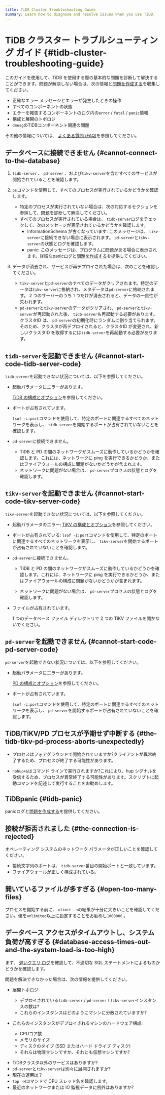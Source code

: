 ```yaml
---
title: TiDB Cluster Troubleshooting Guide
summary: Learn how to diagnose and resolve issues when you use TiDB.
---
```


# TiDB クラスター トラブルシューティング ガイド {#tidb-cluster-troubleshooting-guide}

このガイドを使用して、TiDB を使用する際の基本的な問題を診断して解決することができます。問題が解決しない場合は、次の情報と[問題を作成する](https://github.com/pingcap/tidb/issues/new/choose)を収集してください。

-   正確なエラー メッセージとエラーが発生したときの操作
-   すべてのコンポーネントの状態
-   エラーを報告するコンポーネントのログ内の`error` / `fatal` / `panic`情報
-   構成と展開のトポロジ
-   `dmesg`のTiDBコンポーネント関連の問題

その他の情報については、 [よくある質問 (FAQ)](/faq/tidb-faq.md)を参照してください。

## データベースに接続できません {#cannot-connect-to-the-database}

1.  `tidb-server` 、 `pd-server` 、および`tikv-server`を含むすべてのサービスが開始されていることを確認します。

2.  `ps`コマンドを使用して、すべてのプロセスが実行されているかどうかを確認します。

    -   特定のプロセスが実行されていない場合は、次の対応するセクションを参照して、問題を診断して解決してください。

    <!---->

    -   すべてのプロセスが実行されている場合は、 `tidb-server`ログをチェックして、次のメッセージが表示されているかどうかを確認します。
        -   InformationSchema が古くなっています: このメッセージは、 `tikv-server`に接続できない場合に表示されます。 `pd-server`と`tikv-server`の状態とログを確認します。
        -   panic: このメッセージは、プログラムに問題がある場合に表示されます。詳細なpanicログと[問題を作成する](https://github.com/pingcap/tidb/issues/new/choose)を提供してください。

3.  データが消去され、サービスが再デプロイされた場合は、次のことを確認してください。

    -   `tikv-server`と`pd-server`のすべてのデータがクリアされます。特定のデータは`tikv-server`に格納され、メタデータは`pd-server`に格納されます。 2 つのサーバーのうち 1 つだけが消去されると、データの一貫性が失われます。
    -   `pd-server`と`tikv-server`のデータがクリアされ、 `pd-server`と`tikv-server`が再起動された後、 `tidb-server`も再起動する必要があります。クラスタID は、 `pd-server`の初期化時にランダムに割り当てられます。そのため、クラスタが再デプロイされると、クラスタID が変更され、新しいクラスタID を取得するには`tidb-server`を再起動する必要があります。

## <code>tidb-server</code>を起動できません {#cannot-start-code-tidb-server-code}

`tidb-server`を起動できない状況については、以下を参照してください。

-   起動パラメータにエラーがあります。

    [TiDB の構成とオプション](/command-line-flags-for-tidb-configuration.md)を参照してください。

-   ポートが占有されています。

    `lsof -i:port`コマンドを使用して、特定のポートに関連するすべてのネットワークを表示し、 `tidb-server`を開始するポートが占有されていないことを確認します。

<!---->

-   `pd-server`に接続できません。

    -   TiDB と PD の間のネットワークがスムーズに動作しているかどうかを確認します。これには、ネットワークに ping を実行できるかどうか、またはファイアウォールの構成に問題がないかどうかが含まれます。
    -   ネットワークに問題がない場合は、 `pd-server`プロセスの状態とログを確認します。

## <code>tikv-server</code>を起動できません {#cannot-start-code-tikv-server-code}

`tikv-server`を起動できない状況については、以下を参照してください。

-   起動パラメータのエラー: [TiKV の構成とオプション](/command-line-flags-for-tikv-configuration.md)を参照してください。

-   ポートが占有されている: `lsof -i:port`コマンドを使用して、特定のポートに関連するすべてのネットワークを表示し、 `tikv-server`を開始するポートが占有されていないことを確認します。

<!---->

-   `pd-server`に接続できません。

    -   TiDB と PD の間のネットワークがスムーズに動作しているかどうかを確認します。これには、ネットワークに ping を実行できるかどうか、またはファイアウォールの構成に問題がないかどうかが含まれます。

    -   ネットワークに問題がない場合は、 `pd-server`プロセスの状態とログを確認します。

<!---->

-   ファイルが占有されています。

    1 つのデータベース ファイル ディレクトリで 2 つの TiKV ファイルを開かないでください。

## <code>pd-server</code>を起動できません {#cannot-start-code-pd-server-code}

`pd-server`を起動できない状況については、以下を参照してください。

-   起動パラメータにエラーがあります。

    [PD の構成とオプション](/command-line-flags-for-pd-configuration.md)を参照してください。

-   ポートが占有されています。

    `lsof -i:port`コマンドを使用して、特定のポートに関連するすべてのネットワークを表示し、 `pd-server`を開始するポートが占有されていないことを確認します。

## TiDB/TiKV/PD プロセスが予期せず中断する {#the-tidb-tikv-pd-process-aborts-unexpectedly}

-   プロセスはフォアグラウンドで開始されていますか?クライアントが異常終了するため、プロセスが終了する可能性があります。

-   `nohup+&`はコマンド ラインで実行されますか?これにより、hup シグナルを受信するため、プロセスが異常終了する可能性があります。スクリプトに起動コマンドを記述して実行することをお勧めします。

## TiDBpanic {#tidb-panic}

panicログと[問題を作成する](https://github.com/pingcap/tidb/issues/new/choose)を提供してください。

## 接続が拒否されました {#the-connection-is-rejected}

オペレーティング システムのネットワーク パラメータが正しいことを確認してください。

-   接続文字列のポートは、 `tidb-server`番目の開始ポートと一致しています。
-   ファイアウォールが正しく構成されている。

## 開いているファイルが多すぎる {#open-too-many-files}

プロセスを開始する前に、 `ulimit -n`の結果が十分に大きいことを確認してください。値を`unlimited`以上に設定することをお勧めし`1000000` 。

## データベース アクセスがタイムアウトし、システム負荷が高すぎる {#database-access-times-out-and-the-system-load-is-too-high}

まず、 [遅いクエリ ログ](/identify-slow-queries.md)を確認して、不適切な SQL ステートメントによるものかどうかを確認します。

問題を解決できなかった場合は、次の情報を提供してください。

-   展開トポロジ

    -   デプロイされている`tidb-server` / `pd-server` / `tikv-server`インスタンスの数は?
    -   これらのインスタンスはどのようにマシンに分散されていますか?

-   これらのインスタンスがデプロイされるマシンのハードウェア構成:

    -   CPUコア数
    -   メモリのサイズ
    -   ディスクのタイプ (SSD またはハード ドライブ ディスク)
    -   それらは物理マシンですか、それとも仮想マシンですか?

<!---->

-   TiDBクラスタ以外のサービスはありますか?
-   `pd-server`と`tikv-server`は別々に展開されますか?
-   現在の運用は？
-   `top -H`コマンドで CPU スレッド名を確認します。
-   最近のネットワークまたは IO 監視データに例外はありますか?
